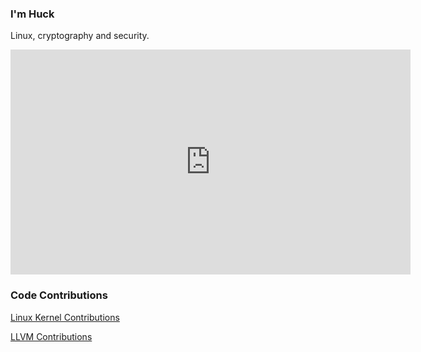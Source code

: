 ### I'm Huck

Linux, cryptography and security.

<iframe width="640" height="360" frameborder="0" src="https://www.shadertoy.com/embed/mdXfRj?gui=true&t=10&paused=true&muted=false" allowfullscreen></iframe>

### Code Contributions

[Linux Kernel Contributions](https://lore.kernel.org/all/?q=nhuck%40google.com)

[LLVM Contributions](https://github.com/llvm/llvm-project/commits/main?author=nhukc)

<!--
**Nathan-Huckleberry/Nathan-Huckleberry** is a ✨ _special_ ✨ repository because its `README.md` (this file) appears on your GitHub profile.

Here are some ideas to get you started:

- 🔭 I’m currently working on ...
- 🌱 I’m currently learning ...
- 👯 I’m looking to collaborate on ...
- 🤔 I’m looking for help with ...
- 💬 Ask me about ...
- 📫 How to reach me: ...
- 😄 Pronouns: ...
- ⚡ Fun fact: ...
-->
